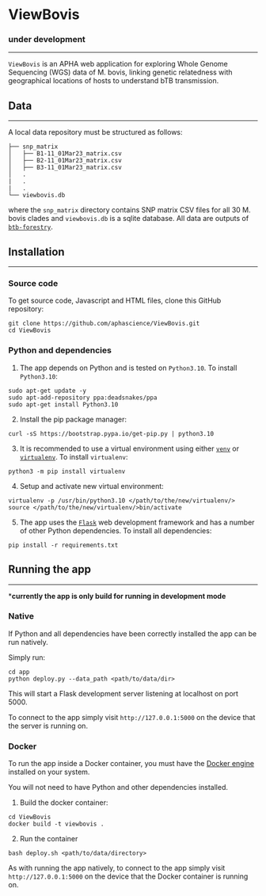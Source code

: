 # ViewBovis

### **under development**
---
`ViewBovis` is an APHA web application for exploring Whole Genome Sequencing (WGS) data of M. bovis, linking genetic relatedness with geographical locations of hosts to understand bTB transmission.

## Data
---

A local data repository must be structured as follows:

```
├── snp_matrix
│   ├── B1-11_01Mar23_matrix.csv
│   ├── B2-11_01Mar23_matrix.csv
│   ├── B3-11_01Mar23_matrix.csv
│   .
|   .
|   .
└── viewbovis.db
```

where the `snp_matrix` directory contains SNP matrix CSV files for all 30 M. bovis clades and `viewbovis.db` is a sqlite database. All data are outputs of [`btb-forestry`](https://github.com/APHA-CSU/btb-forestry). 


## Installation
---

### Source code
To get source code, Javascript and HTML files, clone this GitHub repository:  
```
git clone https://github.com/aphascience/ViewBovis.git
cd ViewBovis
```

### Python and dependencies

1. The app depends on Python and is tested on `Python3.10`. To install `Python3.10`:

```
sudo apt-get update -y
sudo apt-add-repository ppa:deadsnakes/ppa
sudo apt-get install Python3.10
```
2. Install the pip package manager:

```
curl -sS https://bootstrap.pypa.io/get-pip.py | python3.10
```
3. It is recommended to use a virtual environment using either [`venv`](https://docs.python.org/3/library/venv.html) or [`virtualenv`](https://virtualenv.pypa.io/en/stable/installation.html). To install `virtualenv`:

```
python3 -m pip install virtualenv
```
4. Setup and activate new virtual environment:
```
virtualenv -p /usr/bin/python3.10 </path/to/the/new/virtualenv/>
source </path/to/the/new/virtualenv/>bin/activate
```
5. The app uses the [`Flask`](https://flask.palletsprojects.com/en/2.0.x/) web development framework and has a number of other Python dependencies. To install all dependencies:
```
pip install -r requirements.txt
```

## Running the app
---
***currently the app is only build for running in development mode**

### Native
If Python and all dependencies have been correctly installed the app can be run natively. 

Simply run:

```
cd app
python deploy.py --data_path <path/to/data/dir>
```
This will start a Flask development server listening at localhost on port 5000. 

To connect to the app simply visit `http://127.0.0.1:5000` on the device that the server is running on.

### Docker
To run the app inside a Docker container, you must have the [Docker engine](https://docs.docker.com/engine/install/) installed on your system.

You will not need to have Python and other dependencies installed.

1. Build the docker container:

```
cd ViewBovis
docker build -t viewbovis .
```
2. Run the container
```
bash deploy.sh <path/to/data/directory>
```

As with running the app natively, to connect to the app simply visit `http://127.0.0.1:5000` on the device that the Docker container is running on.

